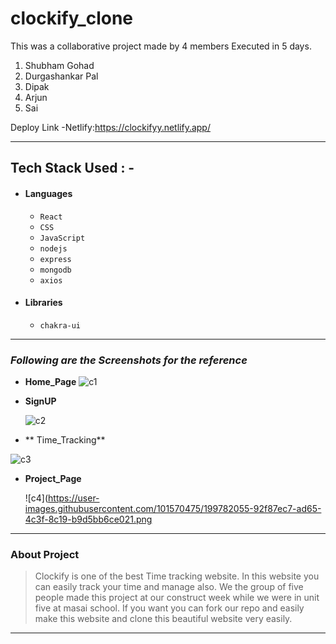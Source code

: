 # clockify_clone


This was a collaborative project made by 4 members Executed in 5 days.
1) Shubham Gohad
2) Durgashankar Pal
3) Dipak
4) Arjun
5) Sai


  Deploy Link -Netlify:https://clockifyy.netlify.app/

---

## Tech Stack Used : -

- #### Languages
  - `React`
  - `CSS`
  - `JavaScript `
  - `nodejs `
  - `express `
  - `mongodb `
  - `axios `
  
     

- #### Libraries
  - `chakra-ui`
  

---

### _Following are the Screenshots for the reference_

- **Home_Page**
  ![c1](https://user-images.githubusercontent.com/101570475/199781622-ad3a5065-641f-4ba4-9a88-a7b190c8fb56.png)


- **SignUP**

  ![c2](https://user-images.githubusercontent.com/101570475/199781774-03a4138f-21b2-4229-aa6a-20646157df5f.png)


- ** Time_Tracking**

 ![c3](https://user-images.githubusercontent.com/101570475/199781904-2c65f721-4602-488e-a867-3a1bf6f5396c.png)



- **Project_Page**

  ![c4](https://user-images.githubusercontent.com/101570475/199782055-92f87ec7-ad65-4c3f-8c19-b9d5bb6ce021.png


---

### About Project

> Clockify is one of the best Time tracking website. In this website you can easily track your time and manage also. We the group of five people made this project at our construct week while we were in unit five at masai school. If you want you can fork our repo and easily make this website and clone this beautiful website very easily.

---

 


